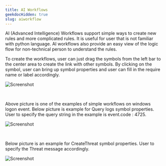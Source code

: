 ```yaml
---
title: AI Workflows
geekdocHidden: true
slug: aiworkflow
---
```


AI (Advanced Intelligence) Workflows support simple ways to create new rules and more complicated rules. It is useful for user that is not familiar with python language. AI workflows also provide an easy view of the logic flow for non-technical person to understand the rules.

To create the workflows, user can just drag the symbols from the left bar to the center area to create the link with other symbols. By clicking on the symbol, user can bring up symbol properties and user can fill in the require name or label accordingly.


![Screenshot](/cloud_vista/securityanalytics/images/aiworkflow.png)

&nbsp;

Above picture is one of the examples of simple workflows on windows logon event. Below picture is example for Query logs symbol properties. User to specify the query string in the example is event.code : 4725.

![Screenshot](/cloud_vista/securityanalytics/images/aiworkflow2.png)

&nbsp;

Below picture is an example for CreateThreat symbol properties. User to specify the Threat message accordingly. 

![Screenshot](/cloud_vista/securityanalytics/images/aiworkflow3.png)
